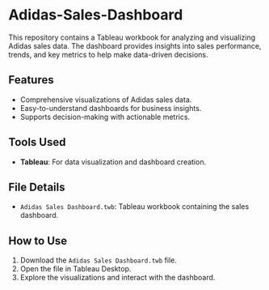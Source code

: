 # Adidas-Sales-Dashboard

This repository contains a Tableau workbook for analyzing and visualizing Adidas sales data. The dashboard provides insights into sales performance, trends, and key metrics to help make data-driven decisions.

## Features
- Comprehensive visualizations of Adidas sales data.
- Easy-to-understand dashboards for business insights.
- Supports decision-making with actionable metrics.

## Tools Used
- **Tableau**: For data visualization and dashboard creation.

## File Details
- `Adidas Sales Dashboard.twb`: Tableau workbook containing the sales dashboard.

## How to Use
1. Download the `Adidas Sales Dashboard.twb` file.
2. Open the file in Tableau Desktop.
3. Explore the visualizations and interact with the dashboard.
